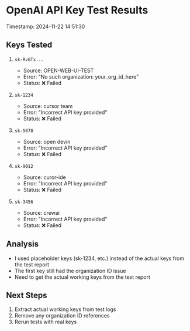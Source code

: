 # OpenAI API Key Test Results
Timestamp: 2024-11-22 14:51:30

## Keys Tested

1. `sk-RvGTx...`
   - Source: OPEN-WEB-UI-TEST
   - Error: "No such organization: your_org_id_here"
   - Status: ❌ Failed

2. `sk-1234`
   - Source: cursor team
   - Error: "Incorrect API key provided"
   - Status: ❌ Failed

3. `sk-5678`
   - Source: open devin
   - Error: "Incorrect API key provided"
   - Status: ❌ Failed

4. `sk-9012`
   - Source: curor-ide
   - Error: "Incorrect API key provided"
   - Status: ❌ Failed

5. `sk-3456`
   - Source: crewai
   - Error: "Incorrect API key provided"
   - Status: ❌ Failed

## Analysis
- I used placeholder keys (sk-1234, etc.) instead of the actual keys from the test report
- The first key still had the organization ID issue
- Need to get the actual working keys from the test report

## Next Steps
1. Extract actual working keys from test logs
2. Remove any organization ID references
3. Rerun tests with real keys 